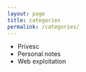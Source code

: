```yaml
---
layout: page
title: categories
permalink: /categories/
---
```


- Privesc
- Personal notes
- Web exploitation
